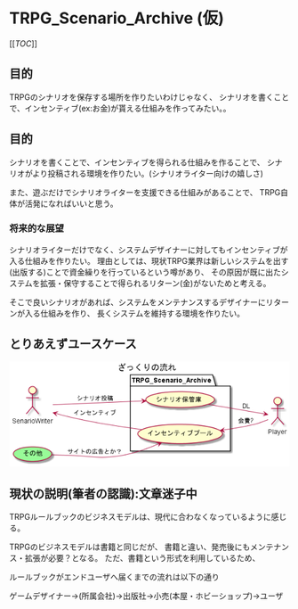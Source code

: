 # TRPG_Scenario_Archive (仮)

[[_TOC_]]

## 目的
TRPGのシナリオを保存する場所を作りたいわけじゃなく、
シナリオを書くことで、インセンティブ(ex:お金)が貰える仕組みを作ってみたい。。


## 目的

シナリオを書くことで、インセンティブを得られる仕組みを作ることで、
シナリオがより投稿される環境を作りたい。(シナリオライター向けの嬉しさ)

また、遊ぶだけでシナリオライターを支援できる仕組みがあることで、
TRPG自体が活発になればいいと思う。

### 将来的な展望

シナリオライターだけでなく、システムデザイナーに対してもインセンティブが入る仕組みを作りたい。
理由としては、現状TRPG業界は新しいシステムを出す(出版する)ことで資金繰りを行っているという噂があり、
その原因が既に出たシステムを拡張・保守することで得られるリターン(金)がないためと考える。

そこで良いシナリオがあれば、システムをメンテナンスするデザイナーにリターンが入る仕組みを作り、
長くシステムを維持する環境を作りたい。

## とりあえずユースケース

![useCase](/out/ideas/uml/useCase/useCase.png)



## 現状の説明(筆者の認識):文章迷子中

TRPGルールブックのビジネスモデルは、現代に合わなくなっているように感じる。

TRPGのビジネスモデルは書籍と同じだが、
書籍と違い、発売後にもメンテナンス・拡張が必要？となる。
ただ、書籍という形式を利用しているため、


ルールブックがエンドユーザへ届くまでの流れは以下の通り

ゲームデザイナー→(所属会社)→出版社→小売(本屋・ホビーショップ)→ユーザ